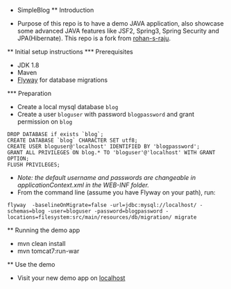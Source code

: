 * SimpleBlog
** Introduction
- Purpose of this repo is to have a demo JAVA application, also showcase some advanced JAVA features like JSF2, Spring3,
Spring Security and JPA(Hibernate). This repo is a fork from [rohan-s-raju](https://github.com/rohan-s-raju/SimpleBlog).

** Initial setup instructions
*** Prerequisites
- JDK 1.8
- Maven
- [Flyway](https://flywaydb.org) for database migrations

*** Preparation
- Create a local mysql database `blog`
- Create a user `bloguser` with password `blogpassword` and grant permission on `blog`
```
DROP DATABASE if exists `blog`; 
CREATE DATABASE `blog` CHARACTER SET utf8;
CREATE USER bloguser@'localhost' IDENTIFIED BY 'blogpassword';
GRANT ALL PRIVILEGES ON blog.* TO 'bloguser'@'localhost' WITH GRANT OPTION;
FLUSH PRIVILEGES;
```
- *Note: the default username and passwords are changeable in applicationContext.xml in the WEB-INF folder.*
- From the command line (assume you have Flyway on your path), run:
```
flyway  -baselineOnMigrate=false -url=jdbc:mysql://localhost/ -schemas=blog -user=bloguser -password=blogpassword -locations=filesystem:src/main/resources/db/migration/ migrate
```


** Running the demo app
- mvn clean install
- mvn tomcat7:run-war

** Use the demo
- Visit your new demo app on [localhost](http://localhost:8088/blog/index.xhtml)


